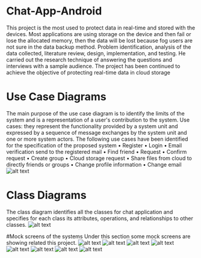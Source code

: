 # Chat-App-Android
This project is the most used to protect data in real-time and stored with the devices. Most applications are using storage on the device and then fail or lose the allocated memory, then the data will be lost because fog users are not sure in the data backup method.
Problem identification, analysis of the data collected, literature review, design, implementation, and testing. He carried out the research technique of answering the questions and interviews with a sample audience.
The project has been continued to achieve the objective of protecting real-time data in cloud storage
# Use Case Diagrams 
The main purpose of the use case diagram is to identify the limits of the system and is a representation of a user's contribution to the system. 
Use cases: they represent the functionality provided by a system unit and expressed by a sequence of message exchanges by the system unit and one or more system actors.
The following use cases have been identified for the specification of the proposed system
•	Register
•	Login
•	Email verification send to the registered mail
•	Find friend
•	Request
•	Confirm request 
•	Create group
•	Cloud storage request
•	Share files from cloud to directly friends or groups
•	Change profile information
•	Change email
![alt text](https://github.com/piyalsmg/Chat-App-Android/blob/main/UCD.png)
# Class Diagrams 
The class diagram identifies all the classes for chat application and specifies for each class its attributes, operations, and relationships to other classes.
![alt text](https://github.com/piyalsmg/Chat-App-Android/blob/main/class.jpg)

#Mock screens of the systems
Under this section some mock screens are showing related this project. 
![alt text](https://github.com/piyalsmg/Chat-App-Android/blob/main/Screen%20Shots/1.png)
![alt text](https://github.com/piyalsmg/Chat-App-Android/blob/main/Screen%20Shots/2.png)
![alt text](https://github.com/piyalsmg/Chat-App-Android/blob/main/Screen%20Shots/3.png)
![alt text](https://github.com/piyalsmg/Chat-App-Android/blob/main/Screen%20Shots/4.png)
![alt text](https://github.com/piyalsmg/Chat-App-Android/blob/main/Screen%20Shots/6.png)
![alt text](https://github.com/piyalsmg/Chat-App-Android/blob/main/Screen%20Shots/7.png)
![alt text](https://github.com/piyalsmg/Chat-App-Android/blob/main/Screen%20Shots/8.png)
![alt text](https://github.com/piyalsmg/Chat-App-Android/blob/main/Screen%20Shots/9.png)
